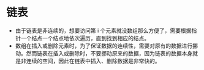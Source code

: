 # 链表

* 由于链表是非连续的，想要访问第 i 个元素就没数组那么方便了，需要根据指针一个结点一个结点地依次遍历，直到找到相应的结点。
* 数组在插入或删除元素时，为了保证数据的连续性，需要对原有的数据进行挪动。然而链表在插入或删除时，不要挪动原来的数据，因为链表的数据本身就是非连续的空间，因此在链表中插入、删除数据是非常快的。